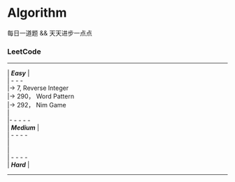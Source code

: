 # Algorithm

每日一道题 && 天天进步一点点   

### LeetCode   

 - - - -   
| ***Easy*** |   
| - - -    
|-> 7, Reverse Integer   
|-> 290， Word Pattern    
|-> 292， Nim Game      
|   
|- - - - -   
| ***Medium*** |   
| - - - -    
|   
|   
| - - - -   
| ***Hard*** |   
 - - - -   

